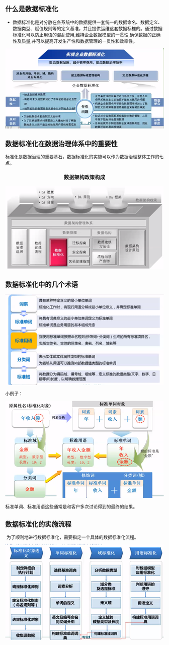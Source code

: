 ## 什么是数据标准化

- 数据标准化是对分散在各系统中的数据提供一套统一的数据命名、数据定义、数据类型、赋值规则等的定义基准，并且提供运维这套数据标椎的。通过数据标准化可以防止用语的混乱使用,维持企业数据模型的一贯性,确保数据的正确性及质量,并可以提高开发生产性和数据管理的一贯性和效率性。

![1563869290329](./img/1563869290329.png)



## 数据标准化在数据治理体系中的重要性

标准化是数据治理的重要基石，数据标准化的实施可以作为数据治理整体工作的七点。

<center><h3>数据架构政策构成</h3></center>

![1563869854416](./img/1563869854416.png)

## 数据标准化中的几个术语

![1563871191005](./img/1563871191005.png)

小例子：

![1563871988469](./img/1563871988469.png)

标准单词、标准用语这些通常是和客户多次讨论得到的最终的结果。

## 数据标准化的实施流程

​	为了顺利地进行数据标准化，需要指定一个具体的数据标准化流程。

![1563872603559](./img/1563872603559.png)